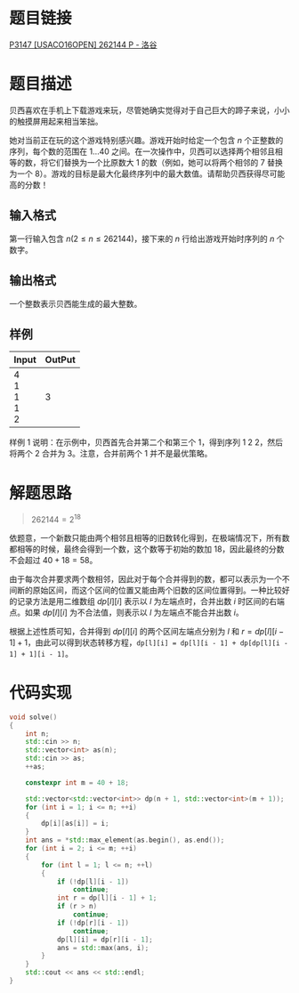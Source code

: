 # 题目链接

[P3147 [USACO16OPEN] 262144 P - 洛谷](https://www.luogu.com.cn/problem/P3147)

# 题目描述

贝西喜欢在手机上下载游戏来玩，尽管她确实觉得对于自己巨大的蹄子来说，小小的触摸屏用起来相当笨拙。

她对当前正在玩的这个游戏特别感兴趣。游戏开始时给定一个包含 $n$ 个正整数的序列，每个数的范围在 $1 \dots 40$ 之间。在一次操作中，贝西可以选择两个相邻且相等的数，将它们替换为一个比原数大 $1$ 的数（例如，她可以将两个相邻的 $7$ 替换为一个 $8$）。游戏的目标是最大化最终序列中的最大数值。请帮助贝西获得尽可能高的分数！

## 输入格式

第一行输入包含 $n(2 \leq n \leq 262144)$，接下来的 $n$ 行给出游戏开始时序列的 $n$ 个数字。

## 输出格式

一个整数表示贝西能生成的最大整数。

## 样例

| Input                     | OutPut |
| ------------------------- | ------ |
| 4<br/>1<br/>1<br/>1<br/>2 | 3      |

样例 1 说明：在示例中，贝西首先合并第二个和第三个 $1$，得到序列 $1\ 2\ 2$，然后将两个 $2$ 合并为 $3$。注意，合并前两个 $1$ 并不是最优策略。

# 解题思路

>   $262144 = 2 ^ {18}$

依题意，一个新数只能由两个相邻且相等的旧数转化得到，在极端情况下，所有数都相等的时候，最终会得到一个数，这个数等于初始的数加 $18$，因此最终的分数不会超过 $40 + 18 = 58$。

由于每次合并要求两个数相邻，因此对于每个合并得到的数，都可以表示为一个不间断的原始区间，而这个区间的位置又能由两个旧数的区间位置得到。一种比较好的记录方法是用二维数组 $dp[l][i]$ 表示以 $l$ 为左端点时，合并出数 $i$ 时区间的右端点。如果 $dp[l][i]$ 为不合法值，则表示以 $l$ 为左端点不能合并出数 $i$。

根据上述性质可知，合并得到 $dp[l][i]$ 的两个区间左端点分别为 $l$ 和 $r = dp[l][i - 1] + 1$，由此可以得到状态转移方程，`dp[l][i] = dp[l][i - 1] + dp[dp[l][i - 1] + 1][i - 1]`。

# 代码实现

```c++
void solve()
{
    int n;
    std::cin >> n;
    std::vector<int> as(n);
    std::cin >> as;
    ++as;

    constexpr int m = 40 + 18;

    std::vector<std::vector<int>> dp(n + 1, std::vector<int>(m + 1));
    for (int i = 1; i <= n; ++i)
    {
        dp[i][as[i]] = i;
    }
    int ans = *std::max_element(as.begin(), as.end());
    for (int i = 2; i <= m; ++i)
    {
        for (int l = 1; l <= n; ++l)
        {
            if (!dp[l][i - 1])
                continue;
            int r = dp[l][i - 1] + 1;
            if (r > n)
                continue;
            if (!dp[r][i - 1])
                continue;
            dp[l][i] = dp[r][i - 1];
            ans = std::max(ans, i);
        }
    }
    std::cout << ans << std::endl;
}
```

